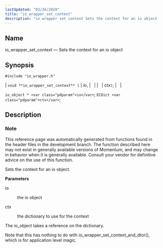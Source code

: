 ```yaml
---
lastUpdated: "03/26/2020"
title: "io_wrapper_set_context"
description: "io wrapper set context Sets the context for an io object void io wrapper set context io ctx io object io EC Dict ctx This reference page was automatically generated from functions found in the header files in the development branch The function described here may not exist in generally..."
---
```


<a name="apis.io_wrapper_set_context"></a> 
## Name

io_wrapper_set_context — Sets the context for an io object

## Synopsis

`#include "io_wrapper.h"`

| `void **io_wrapper_set_context** (` | <var class="pdparam">io</var>, |   |
|   | <var class="pdparam">ctx</var>`)`; |   |

`io_object * <var class="pdparam">io</var>`;
`ECDict <var class="pdparam">ctx</var>`;<a name="idp53997936"></a> 
## Description

### Note

This reference page was automatically generated from functions found in the header files in the development branch. The function described here may not exist in generally available versions of Momentum, and may change in behavior when it is generally available. Consult your vendor for definitive advice on the use of this function.

Sets the context for an io object.

**<a name="idp54000800"></a> Parameters**

<dl class="variablelist">

<dt>io</dt>

<dd>

the io object

</dd>

<dt>ctx</dt>

<dd>

the dictionary to use for the context

</dd>

</dl>

The io_object takes a reference on the dictionary.

Note that this has nothing to do with io_wrapper_set_context_and_dtor(), which is for application level magic.